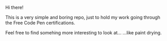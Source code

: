 
Hi there!

This is a very simple and boring repo, just to hold my work going through
the Free Code Pen certifications.

Feel free to find somehing more interesting to look at...
    ...like paint drying.